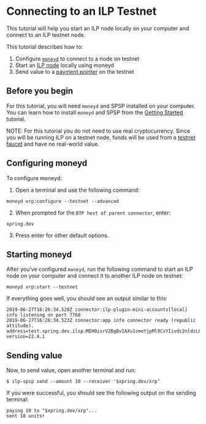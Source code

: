 # Connecting to an ILP Testnet

This tutorial will help you start an ILP node locally on your computer and connect to an ILP testnet node.

This tutorial describes how to:

1. Configure [`moneyd`](https://github.com/interledgerjs/moneyd) to connect to a node on testnet
2. Start an [ILP node](https://github.com/interledgerjs/ilp-connector) locally using moneyd
3. Send value to a [payment pointer](https://interledger.org/rfcs/0026-payment-pointers/) on the testnet

## Before you begin
For this tutorial, you will need `moneyd` and SPSP installed on your computer. You can learn how to install `moneyd` 
and SPSP from the [Getting Started](getting-started.md) tutorial.

NOTE: For this tutorial you do not need to use real cryptocurrency. Since you will be running ILP on a testnet node, 
funds will be used from a [testnet faucet](https://xrpl.org/xrp-test-net-faucet.html) and have no real-world value.

## Configuring moneyd
To configure moneyd: 

1. Open a terminal and use the following command:
```shell
moneyd xrp:configure --testnet --advanced
```

2. When prompted for the `BTP host of parent connector`, enter:
```shell
xpring.dev
```

3. Press enter for other default options.

## Starting moneyd
After you’ve configured `moneyd`, run the following command to start an ILP node on your computer and connect it 
to another ILP node on testnet:

```shell
moneyd xrp:start --testnet
```

If everything goes well, you should see an output similar to this:

```shell
2019-06-27T16:26:34.520Z connector:ilp-plugin-mini-accounts[local] info listening on port 7768
2019-06-27T16:26:34.523Z connector:app info connector ready (republic attitude). address=test.xpring.dev.ilsp.MEH0isrV2BgBvIAXu1smeYjpMl9CsYIivdc2nldzLOY version=22.4.1
```
## Sending value
Now, to send value, open another terminal and run:

```shell
$ ilp-spsp send --amount 10 --receiver '$xpring.dev/xrp’
```

If you were successful, you should see the following output on the sending terminal:
```shell
paying 10 to "$xpring.dev/xrp"...
sent 10 units!
```
